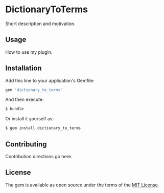 # DictionaryToTerms
Short description and motivation.

## Usage
How to use my plugin.

## Installation
Add this line to your application's Gemfile:

```ruby
gem 'dictionary_to_terms'
```

And then execute:
```bash
$ bundle
```

Or install it yourself as:
```bash
$ gem install dictionary_to_terms
```

## Contributing
Contribution directions go here.

## License
The gem is available as open source under the terms of the [MIT License](http://opensource.org/licenses/MIT).
